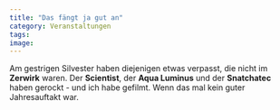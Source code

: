 ```yaml
---
title: "Das fängt ja gut an"
category: Veranstaltungen
tags: 
image: 
---
```


Am gestrigen Silvester haben diejenigen etwas verpasst, die nicht im **Zerwirk** waren. Der **Scientist**, der **Aqua Luminus** und der **Snatchatec** haben gerockt - und ich habe gefilmt. Wenn das mal kein guter Jahresauftakt war.